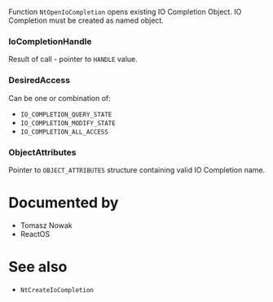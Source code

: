 Function `NtOpenIoCompletion` opens existing IO Completion Object. IO Completion must be created as named object.

### IoCompletionHandle

Result of call - pointer to `HANDLE` value.

### DesiredAccess

Can be one or combination of:

* `IO_COMPLETION_QUERY_STATE`
* `IO_COMPLETION_MODIFY_STATE`
* `IO_COMPLETION_ALL_ACCESS`

### ObjectAttributes

Pointer to `OBJECT_ATTRIBUTES` structure containing valid IO Completion name.

# Documented by

* Tomasz Nowak
* ReactOS

# See also

* `NtCreateIoCompletion`
